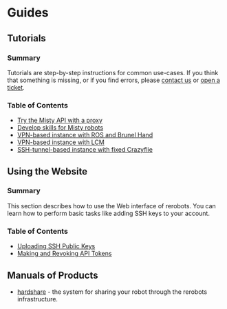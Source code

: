 # Guides

## Tutorials

### Summary

Tutorials are step-by-step instructions for common use-cases.
If you think that something is missing, or if you find errors, please [contact
us](https://rerobots.net/contact) or [open a
ticket](https://github.com/rerobots/doc-help/issues).

### Table of Contents

* [Try the Misty API with a proxy](tutorial_proxy_fixedmisty.html)
* [Develop skills for Misty robots](tutorial_mistyskills.html)
* [VPN-based instance with ROS and Brunel Hand](tutorial_vpn_brunelhand.html)
* [VPN-based instance with LCM](tutorial_vpn_lcm.html)
* [SSH-tunnel-based instance with fixed Crazyflie](tutorial_sshtunnel_fixedcrazyflie.html)


## Using the Website

### Summary

This section describes how to use the Web interface of rerobots. You can learn
how to perform basic tasks like adding SSH keys to your account.

### Table of Contents

* [Uploading SSH Public Keys](webui.html#uploading-ssh-public-keys)
* [Making and Revoking API Tokens](webui.html#making-and-revoking-api-tokens)


## Manuals of Products

* [hardshare](https://hardshare.readthedocs.io/en/latest/) - the system for sharing your robot through the rerobots infrastructure.
